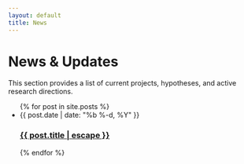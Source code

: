```yaml
---
layout: default
title: News
---
```


# News & Updates

This section provides a list of current projects, hypotheses, and active research directions.

<div class="home">
  <ul class="post-list">
    {% for post in site.posts %}
      <li>
        <span class="post-meta">{{ post.date | date: "%b %-d, %Y" }}</span>
        <h3>
          <a class="post-link" href="{{ post.url | relative_url }}">{{ post.title | escape }}</a>
        </h3>
      </li>
    {% endfor %}
  </ul>
</div>